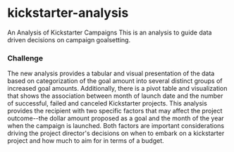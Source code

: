 # kickstarter-analysis
An Analysis of Kickstarter Campaigns 
This is an analysis to guide data driven decisions on campaign goalsetting.
### Challenge
The new analysis provides a tabular and visual presentation of the data based on categorization of the goal amount into several distinct groups of increased goal amounts.  Additionally, there is a pivot table and visualization that shows the association between month of launch date and the number of successful, failed and canceled Kickstarter projects.  This analysis provides the recipient with two specific factors that may affect the project outcome--the dollar amount proposed as a goal and the month of the year when the campaign is launched.  Both factors are important considerations driving the project director's decisions on when to embark on a kickstarter project and how much to aim for in terms of a budget.
